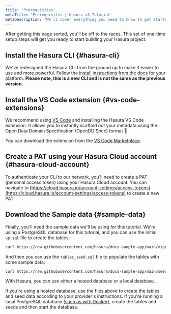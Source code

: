 ```yaml
---
title: 'Prerequisites'
metaTitle: 'Prerequisites | Hasura v3 Tutorial'
metaDescription: "We'll cover everything you need to know to get started with Hasura."
---
```


After getting this page sorted, you'll be off to the races. This set of one-time setup steps will get you ready to start
building your Hasura project.

## Install the Hasura CLI {#hasura-cli}

<!-- TODO: Update link below -->

We've redesigned the Hasura CLI from the ground up to make it easier to use and more powerful. Follow the
[install instructions from the docs](#) for your platform. **Please note, this is a new CLI and is not the same as the
previous version.**

## Install the VS Code extension {#vs-code-extensions}

We recommend using [VS Code](https://code.visualstudio.com/) and installing the Hasura VS Code extension. It allows you
to instantly scaffold out your metadata using the Open Data Domain Specification (OpenDD Spec) format 🚀

You can download the extension from the
[VS Code Marketplace](https://marketplace.visualstudio.com/items?itemName=HasuraHQ.hasura).

## Create a PAT using your Hasura Cloud account {#hasura-cloud-account}

To authenticate your CLI to our network, you'll need to create a PAT (personal access token) using your Hasura Cloud
account. You can navigate to
[https://cloud.hasura.io/account-settings/access-tokens](https://cloud.hasura.io/account-settings/access-tokens) to
create a new PAT.

## Download the Sample data {#sample-data}

Finally, you'll need the sample data we'll be using for this tutorial. We're using a PostgreSQL database for this
tutorial, and you can use the initial `up.sql` file to create the tables:

```bash
curl https://raw.githubusercontent.com/hasura/docs-sample-app/main/migrations/default/1669033533483_init/up.sql -o up.sql
```

And then you can use the `tables_seed.sql` file to populate the tables with some sample data:

```bash
curl https://raw.githubusercontent.com/hasura/docs-sample-app/main/seeds/default/tables_seed.sql -o tables_seed.sql
```

With Hasura, you can use either a hosted database or a local database.

If you're using a hosted database, use the files above to create the tables and seed data according to your provider's
instructions. If you're running a local PostgreSQL database ([such as with Docker](https://hub.docker.com/_/postgres)),
create the tables and seeds and then start the database.

<!-- TODO: Additionally, add a note if they're wishing to use a local database, they'll need something like PostgreSQL running in Docker -->
